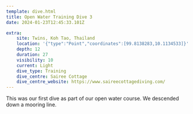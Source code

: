 ```yaml
---
template: dive.html
title: Open Water Training Dive 3
date: 2024-01-23T12:45:33.101Z

extra:
    site: Twins, Koh Tao, Thailand
    location: '{"type":"Point","coordinates":[99.8138283,10.1134533]}'
    depth: 12
    duration: 27
    visibility: 10
    current: Light
    dive_type: Training
    dive_centre: Sairee Cottage
    dive_centre_website: https://www.saireecottagediving.com/
---
```

This was our first dive as part of our open water course. We descended down a mooring line.